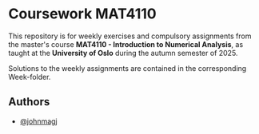 # Coursework MAT4110

This repository is for weekly exercises and compulsory assignments from the master's course **MAT4110 - Introduction to Numerical Analysis**, as taught at the **University of Oslo** during the autumn semester of 2025.

Solutions to the weekly assignments are contained in the corresponding Week-folder.

## Authors

- [@johnmagj](https://github.com/johnmagj)
